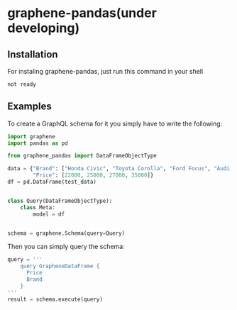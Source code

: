 # graphene-pandas(under developing)

## Installation

For instaling graphene-pandas, just run this command in your shell

```bash
not ready 
```

## Examples

To create a GraphQL schema for it you simply have to write the following:

```python
import graphene
import pandas as pd

from graphene_pandas import DataFrameObjectType

data = {"Brand": ["Honda Civic", "Toyota Corolla", "Ford Focus", "Audi A4"],
        "Price": [22000, 25000, 27000, 35000]}
df = pd.DataFrame(test_data)             


class Query(DataFrameObjectType):
    class Meta:
        model = df


schema = graphene.Schema(query=Query)
```

Then you can simply query the schema:

```python
query = '''
    query GrapheneDataFrame {
      Price
      Brand
    }
'''
result = schema.execute(query)
```
```
